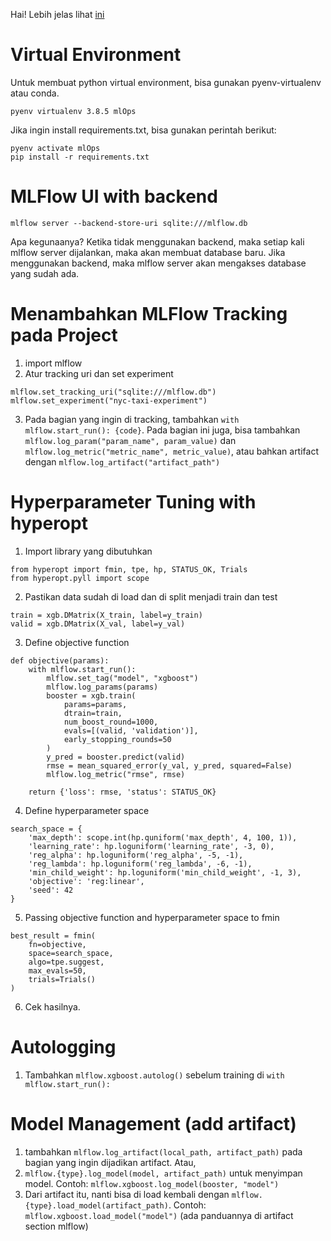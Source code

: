 Hai!
Lebih jelas lihat [ini](https://gist.github.com/Qfl3x/ccff6b0708358c040e437d52af0c2e43)

# Virtual Environment
Untuk membuat python virtual environment, bisa gunakan pyenv-virtualenv atau conda.
```
pyenv virtualenv 3.8.5 mlOps
```

Jika ingin install requirements.txt, bisa gunakan perintah berikut:
```
pyenv activate mlOps
pip install -r requirements.txt
```

# MLFlow UI with backend
```
mlflow server --backend-store-uri sqlite:///mlflow.db 
```
Apa kegunaanya? Ketika tidak menggunakan backend, maka setiap kali mlflow server dijalankan, maka akan membuat database baru. Jika menggunakan backend, maka mlflow server akan mengakses database yang sudah ada.

# Menambahkan MLFlow Tracking pada Project
1. import mlflow
2. Atur tracking uri dan set experiment
```
mlflow.set_tracking_uri("sqlite:///mlflow.db")
mlflow.set_experiment("nyc-taxi-experiment")
```
3. Pada bagian yang ingin di tracking, tambahkan `with mlflow.start_run(): {code}`. Pada bagian ini juga, bisa tambahkan `mlflow.log_param("param_name", param_value)` dan `mlflow.log_metric("metric_name", metric_value)`, atau bahkan artifact dengan `mlflow.log_artifact("artifact_path")` 

# Hyperparameter Tuning with hyperopt
1. Import library yang dibutuhkan
```
from hyperopt import fmin, tpe, hp, STATUS_OK, Trials
from hyperopt.pyll import scope
```
2. Pastikan data sudah di load dan di split menjadi train dan test
```
train = xgb.DMatrix(X_train, label=y_train)
valid = xgb.DMatrix(X_val, label=y_val)
```
3. Define objective function
```
def objective(params):
    with mlflow.start_run():
        mlflow.set_tag("model", "xgboost")
        mlflow.log_params(params)
        booster = xgb.train(
            params=params,
            dtrain=train,
            num_boost_round=1000,
            evals=[(valid, 'validation')],
            early_stopping_rounds=50
        )
        y_pred = booster.predict(valid)
        rmse = mean_squared_error(y_val, y_pred, squared=False)
        mlflow.log_metric("rmse", rmse)

    return {'loss': rmse, 'status': STATUS_OK}
```
4. Define hyperparameter space
```
search_space = {
    'max_depth': scope.int(hp.quniform('max_depth', 4, 100, 1)),
    'learning_rate': hp.loguniform('learning_rate', -3, 0),
    'reg_alpha': hp.loguniform('reg_alpha', -5, -1),
    'reg_lambda': hp.loguniform('reg_lambda', -6, -1),
    'min_child_weight': hp.loguniform('min_child_weight', -1, 3),
    'objective': 'reg:linear',
    'seed': 42
}
```
5. Passing objective function and hyperparameter space to fmin
```
best_result = fmin(
    fn=objective,
    space=search_space,
    algo=tpe.suggest,
    max_evals=50,
    trials=Trials()
)
```
6. Cek hasilnya.

# Autologging
1. Tambahkan `mlflow.xgboost.autolog()` sebelum training di `with mlflow.start_run():`

# Model Management (add artifact)
1. tambahkan `mlflow.log_artifact(local_path, artifact_path)` pada bagian yang ingin dijadikan artifact. Atau,
2. `mlflow.{type}.log_model(model, artifact_path)` untuk menyimpan model. Contoh: `mlflow.xgboost.log_model(booster, "model")`
3. Dari artifact itu, nanti bisa di load kembali dengan `mlflow.{type}.load_model(artifact_path)`. Contoh: `mlflow.xgboost.load_model("model")` (ada panduannya di artifact section mlflow)

